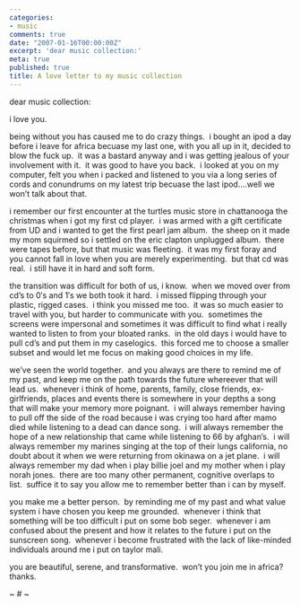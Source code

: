 ```yaml
---
categories:
- music
comments: true
date: "2007-01-16T00:00:00Z"
excerpt: 'dear music collection:'
meta: true
published: true
title: A love letter to my music collection
---
```


dear music collection:

i love you.  

being without you has caused me to do crazy things.  i bought an ipod a day before i leave for africa becuase my last one, with you all up in it, decided to blow the fuck up.  it was a bastard anyway and i was getting jealous of your involvement with it.  it was good to have you back.  i looked at you on my computer, felt you when i packed and listened to you via a long series of cords and conundrums on my latest trip becuase the last ipod….well we won’t talk about that.  

i remember our first encounter at the turtles music store in chattanooga the christmas when i got my first cd player.  i was armed with a gift certificate from UD and i wanted to get the first pearl jam album.  the sheep on it made my mom squirmed so i settled on the eric clapton unplugged album.  there were tapes before, but that music was fleeting.  it was my first foray and you cannot fall in love when you are merely experimenting.  but that cd was real.  i still have it in hard and soft form.

the transition was difficult for both of us, i know.  when we moved over from cd’s to 0′s and 1′s we both took it hard.  i missed flipping through your plastic, rigged cases.  i think you missed me too.  it was so much easier to travel with you, but harder to communicate with you.  sometimes the screens were impersonal and sometimes it was difficult to find what i really wanted to listen to from your bloated ranks.  in the old days i would have to pull cd’s and put them in my caselogics.  this forced me to choose a smaller subset and would let me focus on making good choices in my life.

we’ve seen the world together.  and you always are there to remind me of my past, and keep me on the path towards the future whereever that will lead us.  whenever i think of home, parents, family, close friends, ex-girlfriends, places and events there is somewhere in your depths a song that will make your memory more poignant.  i will always remember having to pull off the side of the road because i was crying too hard after mamo died while listening to a dead can dance song.  i will always remember the hope of a new relationship that came while listening to 66 by afghan’s.  i will always remember my marines singing at the top of their lungs california, no doubt about it when we were returning from okinawa on a jet plane.  i will always remember my dad when i play billie joel and my mother when i play norah jones.  there are too many other permanent, cognitive overlaps to list.  suffice it to say you allow me to remember better than i can by myself.

you make me a better person.  by reminding me of my past and what value system i have chosen you keep me grounded.  whenever i think that something will be too difficult i put on some bob seger.  whenever i am confused about the present and how it relates to the future i put on the sunscreen song.  whenever i become frustrated with the lack of like-minded individuals around me i put on taylor mali.

you are beautiful, serene, and transformative.  won’t you join me in africa?  thanks.

~ # ~